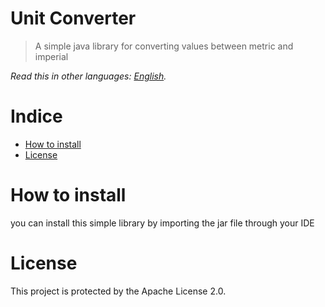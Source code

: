 # Unit Converter
> A simple java library for converting values between metric and imperial

*Read this in other languages: [English](README.EN.md).*


# Indice

- [How to install](#how-to-install)
- [License](#license)

# How to install

you can install this simple library by importing the jar file through your IDE

# License

This project is protected by the Apache License 2.0.
